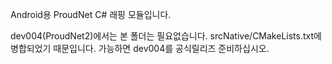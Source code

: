 Android용 ProudNet C# 래핑 모듈입니다.

dev004(ProudNet2)에서는 본 폴더는 필요없습니다. srcNative/CMakeLists.txt에 병합되었기 때문입니다.
가능하면 dev004를 공식릴리즈 준비하십시오.

